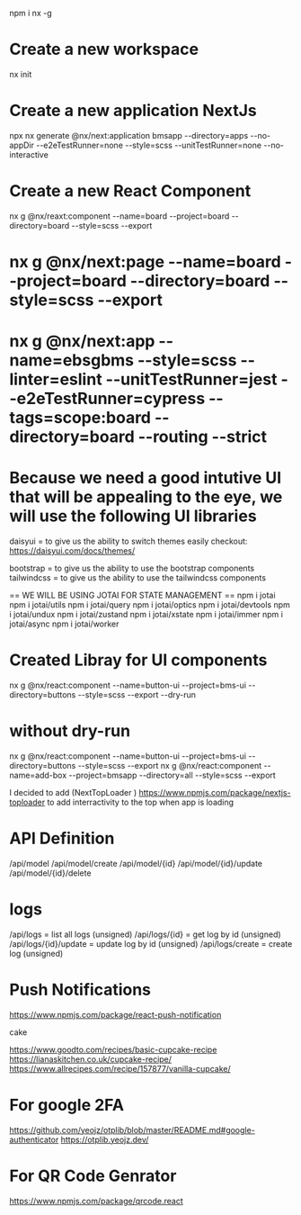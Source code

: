 npm i nx -g

# Create a new workspace

nx init

# Create a new application NextJs

npx nx generate @nx/next:application bmsapp --directory=apps --no-appDir --e2eTestRunner=none --style=scss --unitTestRunner=none --no-interactive

# Create a new React Component 
nx g @nx/reaxt:component --name=board --project=board --directory=board --style=scss --export

# nx g @nx/next:page --name=board --project=board --directory=board --style=scss --export

# nx g @nx/next:app --name=ebsgbms --style=scss --linter=eslint --unitTestRunner=jest --e2eTestRunner=cypress --tags=scope:board --directory=board --routing --strict

# Because we need a good intutive UI that will be appealing to the eye, we will use the following UI libraries

daisyui = to give us the ability to switch themes easily
checkout: https://daisyui.com/docs/themes/

bootstrap = to give us the ability to use the bootstrap components
tailwindcss = to give us the ability to use the tailwindcss components

== WE WILL BE USING JOTAI FOR STATE MANAGEMENT ==
npm i jotai
npm i jotai/utils
npm i jotai/query
npm i jotai/optics
npm i jotai/devtools
npm i jotai/undux
npm i jotai/zustand
npm i jotai/xstate
npm i jotai/immer
npm i jotai/async
npm i jotai/worker

# Created Libray for UI components
<!-- nx g @nx/react:lib bms-ui --directory=libs --style=scss --export -->

nx g @nx/react:component --name=button-ui --project=bms-ui --directory=buttons --style=scss --export --dry-run

# without dry-run
nx g @nx/react:component --name=button-ui --project=bms-ui --directory=buttons --style=scss --export
nx g @nx/react:component --name=add-box --project=bmsapp --directory=all --style=scss --export


I decided to add (NextTopLoader ) https://www.npmjs.com/package/nextjs-toploader
to add interractivity to the top when app is loading


# API Definition

/api/model
/api/model/create
/api/model/{id}
/api/model/{id}/update
/api/model/{id}/delete

# logs
/api/logs = list all logs (unsigned)
/api/logs/{id} = get log by id (unsigned)
/api/logs/{id}/update = update log by id (unsigned)
/api/logs/create = create log (unsigned)




# Push Notifications
https://www.npmjs.com/package/react-push-notification


cake

https://www.goodto.com/recipes/basic-cupcake-recipe
https://lianaskitchen.co.uk/cupcake-recipe/
https://www.allrecipes.com/recipe/157877/vanilla-cupcake/


# For google 2FA
https://github.com/yeojz/otplib/blob/master/README.md#google-authenticator
https://otplib.yeojz.dev/

# For QR Code Genrator
https://www.npmjs.com/package/qrcode.react